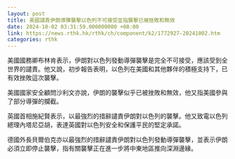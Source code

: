 ```yaml
---
layout: post
title: 美國譴責伊朗導彈襲擊以色列不可接受並指襲擊已被挫敗和無效
date: 2024-10-02 03:31:59.000000000 +08:00
link: https://news.rthk.hk/rthk/ch/component/k2/1772927-20241002.htm
categories: rthk
---
```


美國國務卿布林肯表示，伊朗對以色列發動導彈襲擊是完全不可接受，應該受到全世界的譴責。他又說，初步報告表明，以色列在美國和其他夥伴的積極支持下，已有效挫敗這次襲擊。

美國國家安全顧問沙利文亦說，伊朗的襲擊似乎已被挫敗和無效，他又指美國參與了部分導彈的攔截。

英國首相施紀賢表示，以最強烈的措辭譴責伊朗對以色列的襲擊。他又致電以色列總理內塔尼亞胡，表達英國對以色列安全和保護平民的堅定承諾。

德國外長貝爾伯克亦以最強烈的措辭譴責伊朗對以色列發動導彈襲擊，並表示伊朗必須立即停止襲擊，指有關襲擊正在進一步將中東地區推向深淵邊緣。
